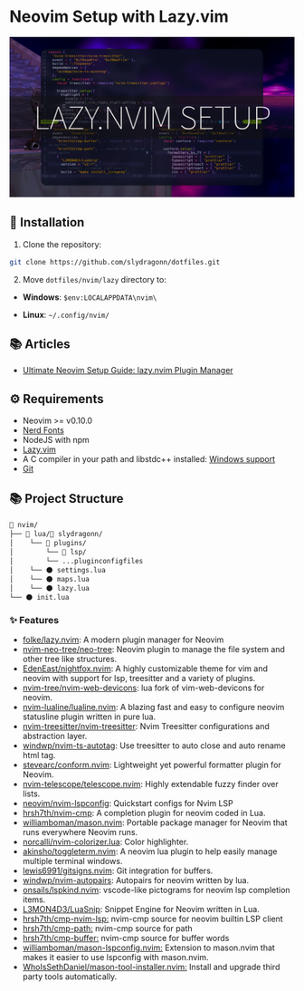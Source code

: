 # Neovim Setup with Lazy.vim

![neovim setup](./images/lazy.jpg)

## 🚀 Installation

1. Clone the repository:

```bash
git clone https://github.com/slydragonn/dotfiles.git
```

2. Move `dotfiles/nvim/lazy` directory to:

- **Windows**: `$env:LOCALAPPDATA\nvim\`

- **Linux**: `~/.config/nvim/`

## 📚 Articles

- [Ultimate Neovim Setup Guide: lazy.nvim Plugin Manager](https://dev.to/slydragonn/ultimate-neovim-setup-guide-lazynvim-plugin-manager-23b7)

## ⚙ Requirements

- Neovim >= v0.10.0
- [Nerd Fonts](https://www.nerdfonts.com/font-downloads)
- NodeJS with npm
- [Lazy.vim](https://github.com/folke/lazy.nvim)
- A C compiler in your path and libstdc++ installed: [Windows support](https://github.com/nvim-treesitter/nvim-treesitter/wiki/Windows-support)
- [Git](https://git-scm.com/downloads)

## 📚 Project Structure

```
📂 nvim/
├── 📂 lua/📂 slydragonn/
│	 └── 📂 plugins/
│        └── 📂 lsp/
│        └── ...pluginconfigfiles
│	 └── 🌑 settings.lua
│	 └── 🌑 maps.lua
│    └── 🌑 lazy.lua
└── 🌑 init.lua
```

### ✨ Features

- [folke/lazy.nvim](https://github.com/folke/lazy.nvim): A modern plugin manager for Neovim
- [nvim-neo-tree/neo-tree](https://github.com/nvim-neo-tree/neo-tree.nvim): Neovim plugin to manage the file system and other tree like structures.
- [EdenEast/nightfox.nvim](https://github.com/EdenEast/nightfox.nvim): A highly customizable theme for vim and neovim with support for lsp, treesitter and a variety of plugins.
- [nvim-tree/nvim-web-devicons](https://github.com/nvim-tree/nvim-web-devicons): lua fork of vim-web-devicons for neovim.
- [nvim-lualine/lualine.nvim](https://github.com/nvim-lualine/lualine.nvim): A blazing fast and easy to configure neovim statusline plugin written in pure lua.
- [nvim-treesitter/nvim-treesitter](https://github.com/nvim-treesitter/nvim-treesitter): Nvim Treesitter configurations and abstraction layer.
- [windwp/nvim-ts-autotag](https://github.com/windwp/nvim-ts-autotag): Use treesitter to auto close and auto rename html tag.
- [stevearc/conform.nvim](https://github.com/stevearc/conform.nvim): Lightweight yet powerful formatter plugin for Neovim.
- [nvim-telescope/telescope.nvim](https://github.com/nvim-telescope/telescope.nvim): Highly extendable fuzzy finder over lists.
- [neovim/nvim-lspconfig](https://github.com/neovim/nvim-lspconfig): Quickstart configs for Nvim LSP
- [hrsh7th/nvim-cmp](https://github.com/hrsh7th/nvim-cmp): A completion plugin for neovim coded in Lua.
- [williamboman/mason.nvim](https://github.com/williamboman/mason.nvim): Portable package manager for Neovim that runs everywhere Neovim runs.
- [norcalli/nvim-colorizer.lua](https://github.com/norcalli/nvim-colorizer.lua): Color highlighter.
- [akinsho/toggleterm.nvim](https://github.com/akinsho/toggleterm.nvim): A neovim lua plugin to help easily manage multiple terminal windows.
- [lewis6991/gitsigns.nvim](https://github.com/lewis6991/gitsigns.nvim): Git integration for buffers.
- [windwp/nvim-autopairs](https://github.com/windwp/nvim-autopairs): Autopairs for neovim written by lua.
- [onsails/lspkind.nvim](https://github.com/onsails/lspkind.nvim): vscode-like pictograms for neovim lsp completion items.
- [L3MON4D3/LuaSnip](https://github.com/L3MON4D3/LuaSnip): Snippet Engine for Neovim written in Lua.
- [hrsh7th/cmp-nvim-lsp:](https://github.com/hrsh7th/cmp-nvim-lsp) nvim-cmp source for neovim builtin LSP client
- [hrsh7th/cmp-path:](https://github.com/hrsh7th/cmp-path) nvim-cmp source for path
- [hrsh7th/cmp-buffer:](https://github.com/hrsh7th/cmp-buffer) nvim-cmp source for buffer words
- [williamboman/mason-lspconfig.nvim:](https://github.com/williamboman/mason-lspconfig.nvim) Extension to mason.nvim that makes it easier to use lspconfig with mason.nvim.
- [WhoIsSethDaniel/mason-tool-installer.nvim:](https://github.com/WhoIsSethDaniel/mason-tool-installer.nvim) Install and upgrade third party tools automatically.
